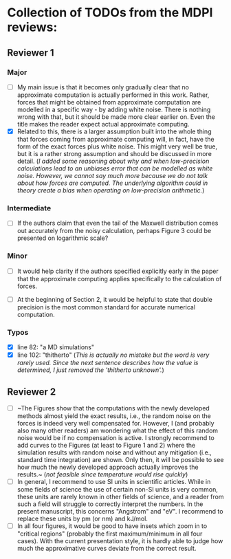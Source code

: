 # Collection of TODOs from the MDPI reviews:

## Reviewer 1
### Major
- [ ] My main issue is that it becomes only gradually clear that no approximate computation is actually performed in this work. Rather, forces that might be obtained from approximate computation are modelled in a specific way - by adding white noise. There is nothing wrong with that, but it should be made more clear earlier on. Even the title makes the reader expect actual approximate computing.
- [x] Related to this, there is a larger assumption built into the whole thing that forces coming from approximate computing will, in fact, have the form of the exact forces plus white noise. This might very well be true, but it is a rather strong assumption and should be discussed in more detail. (*I added some reasoning about why and when low-precision calculations lead to an unbiases error that can be modelled as white noise. However, we cannot say much more because we do not talk about how forces are computed. The underlying algorithm could in theory create a bias when operating on low-precision arithmetic.*)

### Intermediate
- [ ] If the authors claim that even the tail of the Maxwell distribution comes out accurately from the noisy calculation, perhaps Figure 3 could be presented on logarithmic scale?

### Minor
- [ ] It would help clarity if the authors specified explicitly early in the paper that the approximate computing applies specifically to the calculation of forces.
- [ ] At the beginning of Section 2, it would be helpful to state that double precision is the most common standard for accurate numerical computation.


### Typos
- [x] line 82: "a MD simulations"
- [x] line 102: "thitherto" (*This is actually no mistake but the word is very rarely used. Since the next sentence describes how the value is determined, I just removed the 'thitherto unknown'.*)

## Reviewer 2
- [ ] ~The Figures show that the computations with the newly developed methods almost yield the exact results, i.e., the random noise on the forces is indeed very well compensated for. However, I (and probably also many other readers) am wondering what the effect of this random noise would be if no compensation is active. I strongly recommend to add curves to the Figures (at least to Figure 1 and 2) where the simulation results with random noise and without any mitigation (i.e., standard time integration) are shown. Only then, it will be possible to see how much the newly developed approach actually improves the results.~ (*not feasible since temperature would rise quickly*)
- [ ] In general, I recommend to use SI units in scientific articles. While in some fields of science the use of certain non-SI units is very common, these units are rarely known in other fields of science, and a reader from such a field will struggle to correctly interpret the numbers. In the present manuscript, this concerns "Angstrom" and "eV". I recommend to replace these units by pm (or nm) and kJ/mol.
- [ ] In all four figures, it would be good to have insets which zoom in to "critical regions" (probably the first maximum/minimum in all four cases). With the current presentation style, it is hardly able to judge how much the approximative curves deviate from the correct result.
